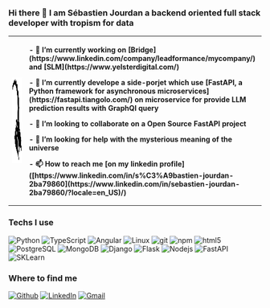 ### Hi there 👋 I am Sébastien Jourdan a backend oriented full stack developer with tropism for data 
<table  style="border: 0px solid transparent">
    <th>
        <img src="https://github.com/sebajou/sebajou/blob/main/img/bouquetin_alpha.png" alt="Seb bouquetin" height="170" width="200" style="margin-right: 20px"/>
    </th>
    <th align="left">
        <p>- 🔭 I’m currently working on [Bridge](https://www.linkedin.com/company/leadformance/mycompany/) and [SLM](https://www.yelsterdigital.com/) </p>
        <p>- 🌱 I’m currently develope a side-porjet which use [FastAPI, a Python framework for asynchronous microservices](https://fastapi.tiangolo.com/) on microservice for provide LLM prediction results with GraphQl query</p>
        <p>- 👯 I’m looking to collaborate on a Open Source FastAPI project</p>
        <p>- 🤔 I’m looking for help with the mysterious meaning of the universe</p>
        <p>- 📫 How to reach me [on my linkedin profile]([https://www.linkedin.com/in/s%C3%A9bastien-jourdan-2ba79860](https://www.linkedin.com/in/sebastien-jourdan-2ba79860/?locale=en_US)/)</p>
    </th>
    <th>
    <img src="https://github.com/sebajou/sebajou/blob/main/img/photo_Seb.jpg" alt="Sébastien Jourdan" height="150" width="190" style="margin-right: 20px"/>
    </th>
</table>

<h3>Techs I use</h3>
<p>

  <img alt="Python" src="https://img.shields.io/badge/Python-3776AB?style=flat-square&logo=python&logoColor=white" />
  <img alt="TypeScript" src="https://img.shields.io/badge/-TypeScript-007ACC?style=flat-square&logo=typescript&logoColor=white" />
  <img alt="Angular" src="https://img.shields.io/badge/Angular-DD0031?style=flat-square&logo=angular&logoColor=white" />
  <img alt="Linux" src="https://img.shields.io/badge/Ubuntu-E95420?style=flat-square&logo=ubuntu&logoColor=white" />
  <img alt="git" src="https://img.shields.io/badge/-Git-F05032?style=flat-square&logo=git&logoColor=white" />
  <img alt="npm" src="https://img.shields.io/badge/-NPM-CB3837?style=flat-square&logo=npm&logoColor=white" />
  <img alt="html5" src="https://img.shields.io/badge/-HTML5-E34F26?style=flat-square&logo=html5&logoColor=white" />
  <img alt="PostgreSQL" src="https://img.shields.io/badge/-PostgreSQL-13aa52?style=flat-square&logo=postgresql&logoColor=white" />
  <img alt="MongoDB" src="https://img.shields.io/badge/MongoDB-316192?style=flat-square&logo=mongodb&logoColor=white" />
  <img alt="Django" src="https://img.shields.io/badge/Django-092E20?style=flat-square&logo=django&logoColor=white" />
  <img alt="Flask" src="https://img.shields.io/badge/Flask-000000?style=flat-square&logo=flask&logoColor=white" />
  <img alt="Nodejs" src="https://img.shields.io/badge/-Nodejs-43853d?style=flat-square&logo=Node.js&logoColor=white" />
  <img alt="FastAPI" src="https://img.shields.io/badge/FastAPI-009688?style=for-the-badge&logo=FastAPI&logoColor=white" /> 
  <img alt="SKLearn" src="https://github.com/scikit-learn/scikit-learn/blob/main/doc/logos/scikit-learn-logo-thumb.png" />  
</p>

  <h3>Where to find me</h3>
<p>
    <a href="https://github.com/sebajou" target="_blank">
    <img alt="Github" src="https://img.shields.io/badge/GitHub-%2312100E.svg?&style=for-the-badge&logo=Github&logoColor=white" /></a> 
    <a href="https://www.linkedin.com/in/s%C3%A9bastien-jourdan-2ba79860/" target="_blank">
    <img alt="LinkedIn" src="https://img.shields.io/badge/linkedin-%230077B5.svg?&style=for-the-badge&logo=linkedin&logoColor=white" /></a>
    <a href="mailto:sebajou@gmail.com" target="_blank">
    <img alt="Gmail" src="https://img.shields.io/badge/Gmail-D14836?&style=for-the-badge&logo=gmail&logoColor=white" /></a>
</p>
